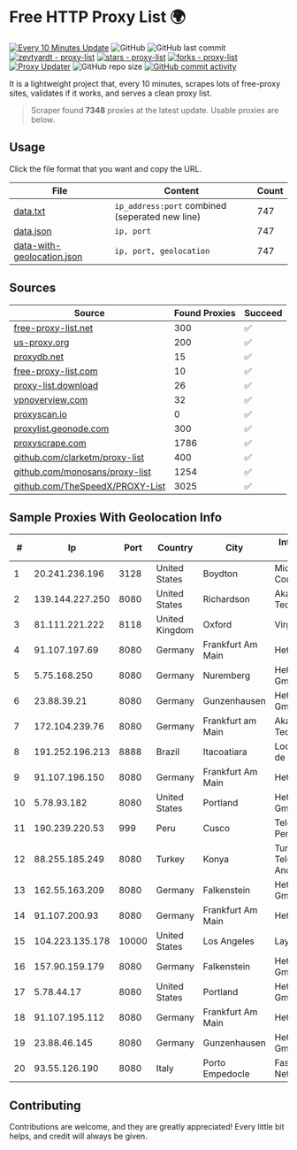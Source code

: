 
# Free HTTP Proxy List 🌍

[![Every 10 Minutes Update](https://github.com/mertguvencli/http-proxy-list/actions/workflows/main.yml/badge.svg?branch=main)](https://github.com/mertguvencli/http-proxy-list/actions/workflows/main.yml)
![GitHub](https://img.shields.io/github/license/mertguvencli/http-proxy-list)
![GitHub last commit](https://img.shields.io/github/last-commit/mertguvencli/http-proxy-list)
[![zevtyardt - proxy-list](https://img.shields.io/static/v1?label=zevtyardt&message=proxy-list&color=blue&logo=github)](https://github.com/zevtyardt/proxy-list "Go to GitHub repo")
[![stars - proxy-list](https://img.shields.io/github/stars/zevtyardt/proxy-list?style=social)](https://github.com/zevtyardt/proxy-list)
[![forks - proxy-list](https://img.shields.io/github/forks/zevtyardt/proxy-list?style=social)](https://github.com/zevtyardt/proxy-list)
[![Proxy Updater](https://github.com/zevtyardt/proxy-list/workflows/Proxy%20Updater/badge.svg)](https://github.com/zevtyardt/proxy-list/actions?query=workflow:"Proxy+Updater")
![GitHub repo size](https://img.shields.io/github/repo-size/zevtyardt/proxy-list)
[![GitHub commit activity](https://img.shields.io/github/commit-activity/m/zevtyardt/proxy-list?logo=commits)](https://github.com/zevtyardt/proxy-list/commits/main)

It is a lightweight project that, every 10 minutes, scrapes lots of free-proxy sites, validates if it works, and serves a clean proxy list.

> Scraper found **7348** proxies at the latest update. Usable proxies are below.

## Usage

Click the file format that you want and copy the URL.

|File|Content|Count|
|----|-------|-----|
|[data.txt](https://raw.githubusercontent.com/mertguvencli/http-proxy-list/main/proxy-list/data.txt)|`ip_address:port` combined (seperated new line)|747|
|[data.json](https://raw.githubusercontent.com/mertguvencli/http-proxy-list/main/proxy-list/data.json)|`ip, port`|747|
|[data-with-geolocation.json](https://raw.githubusercontent.com/mertguvencli/http-proxy-list/main/proxy-list/data-with-geolocation.json)|`ip, port, geolocation`|747|

## Sources

|Source|Found Proxies|Succeed|
|------|-------------|-------|
|[free-proxy-list.net](https://free-proxy-list.net)|300|✅|
|[us-proxy.org](https://www.us-proxy.org)|200|✅|
|[proxydb.net](http://proxydb.net)|15|✅|
|[free-proxy-list.com](https://free-proxy-list.com/?page=&port=&type%5B%5D=http&type%5B%5D=https&up_time=0&search=Search)|10|✅|
|[proxy-list.download](https://www.proxy-list.download/HTTP)|26|✅|
|[vpnoverview.com](https://vpnoverview.com/privacy/anonymous-browsing/free-proxy-servers)|32|✅|
|[proxyscan.io](https://www.proxyscan.io)|0|✅|
|[proxylist.geonode.com](https://proxylist.geonode.com/api/proxy-list?limit=300&page=1&sort_by=lastChecked&sort_type=desc&protocols=http,https)|300|✅|
|[proxyscrape.com](https://api.proxyscrape.com/v2/?request=displayproxies&protocol=http&timeout=10000&country=all&ssl=all&anonymity=all)|1786|✅|
|[github.com/clarketm/proxy-list](https://raw.githubusercontent.com/clarketm/proxy-list/master/proxy-list-raw.txt)|400|✅|
|[github.com/monosans/proxy-list](https://raw.githubusercontent.com/monosans/proxy-list/main/proxies/http.txt)|1254|✅|
|[github.com/TheSpeedX/PROXY-List](https://raw.githubusercontent.com/TheSpeedX/PROXY-List/master/http.txt)|3025|✅|


## Sample Proxies With Geolocation Info

|#|Ip|Port|Country|City|Internet Service Provider|
|-|--|----|-------|----|-------------------------|
|1|20.241.236.196|3128|United States|Boydton|Microsoft Corporation|
|2|139.144.227.250|8080|United States|Richardson|Akamai Technologies, Inc.|
|3|81.111.221.222|8118|United Kingdom|Oxford|Virgin Media|
|4|91.107.197.69|8080|Germany|Frankfurt Am Main|Hetzner Online AG|
|5|5.75.168.250|8080|Germany|Nuremberg|Hetzner Online GmbH|
|6|23.88.39.21|8080|Germany|Gunzenhausen|Hetzner Online GmbH|
|7|172.104.239.76|8080|Germany|Frankfurt am Main|Akamai Technologies|
|8|191.252.196.213|8888|Brazil|Itacoatiara|Locaweb Serviços de Internet S/A|
|9|91.107.196.150|8080|Germany|Frankfurt Am Main|Hetzner Online AG|
|10|5.78.93.182|8080|United States|Portland|Hetzner Online GmbH|
|11|190.239.220.53|999|Peru|Cusco|Telefonica del Peru S.A.A.|
|12|88.255.185.249|8080|Turkey|Konya|Turk Telekomunikasyon Anonim Sirketi|
|13|162.55.163.209|8080|Germany|Falkenstein|Hetzner Online GmbH|
|14|91.107.200.93|8080|Germany|Frankfurt Am Main|Hetzner Online AG|
|15|104.223.135.178|10000|United States|Los Angeles|LayerHost|
|16|157.90.159.179|8080|Germany|Falkenstein|Hetzner Online GmbH|
|17|5.78.44.17|8080|United States|Portland|Hetzner Online GmbH|
|18|91.107.195.112|8080|Germany|Frankfurt Am Main|Hetzner Online AG|
|19|23.88.46.145|8080|Germany|Gunzenhausen|Hetzner Online GmbH|
|20|93.55.126.190|8080|Italy|Porto Empedocle|Fastweb Networks|



## Contributing

Contributions are welcome, and they are greatly appreciated! Every
little bit helps, and credit will always be given.

